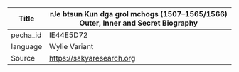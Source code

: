 |Title | rJe btsun Kun dga grol mchogs (1507–1565/1566) Outer, Inner and Secret Biography 
| --- | --- 
|pecha_id | IE44E5D72
|language | Wylie Variant
|Source | https://sakyaresearch.org